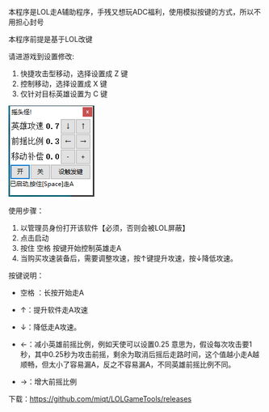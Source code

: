 本程序是LOL走A辅助程序，手残又想玩ADC福利，使用模拟按键的方式，所以不用担心封号

本程序前提是基于LOL改键

请进游戏到设置修改:

1. 快捷攻击型移动，选择设置成 Z 键
2. 控制移动，选择设置成 X 键
3. 仅针对目标英雄设置为 C 键

![iamge](image.png)

使用步骤：

1. 以管理员身份打开该软件【必须，否则会被LOL屏蔽】
2. 点击启动
3. 按住 空格 按键开始控制英雄走A
4. 当购买攻速装备后，需要调整攻速，按↑键提升攻速，按↓降低攻速。


按键说明：

- 空格 ：长按开始走A

- ↑：提升软件走A攻速
- ↓：降低走A攻速。
- ←：减小英雄前摇比例，例如天使可以设置0.25 意思为，假设每次攻击要1秒，其中0.25秒为攻击前摇，剩余为取消后摇后走路时间，这个值越小走A越顺畅，但太小了容易漏A，反之不容易漏A，不同英雄前摇比例不同。
- →：增大前摇比例


下载：https://github.com/miqt/LOLGameTools/releases

